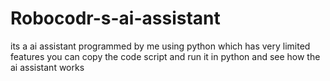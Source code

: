 # Robocodr-s-ai-assistant
its a ai assistant programmed by me using python which has very limited features you can copy the code script and run it in python and see how the ai assistant works
